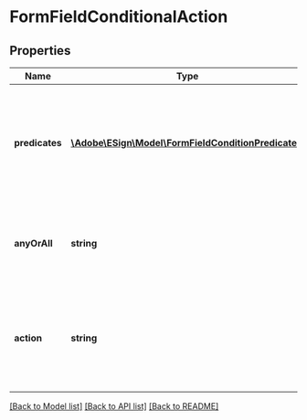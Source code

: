 # FormFieldConditionalAction

## Properties
Name | Type | Description | Notes
------------ | ------------- | ------------- | -------------
**predicates** | [**\Adobe\ESign\Model\FormFieldConditionPredicate[]**](FormFieldConditionPredicate.md) | The predicates to be evaluated in order to determine whether this condition is true | [optional] 
**anyOrAll** | **string** | It indicates if any one of the conditions or all of them have to be true. | [optional] 
**action** | **string** | Action to show/hide the form field is to be taken on the basis of evaluation of conditions. | [optional] 

[[Back to Model list]](../README.md#documentation-for-models) [[Back to API list]](../README.md#documentation-for-api-endpoints) [[Back to README]](../README.md)


